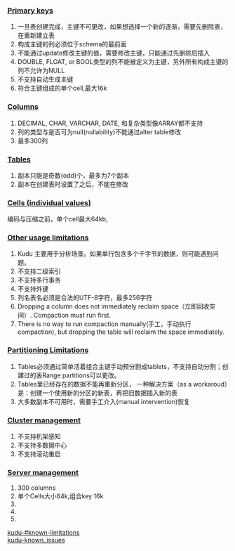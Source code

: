 ### [Primary keys](http://kudu.apache.org/docs/known_issues.html#_primary_keys)

1. 一旦表创建完成，主键不可更改，如果想选择一个新的逐渐，需要先删除表，在重新建立表
2. 构成主键的列必须位于schema的最前面
3. 不能通过update修改主键的值，需要修改主键，只能通过先删除后插入
4. DOUBLE, FLOAT, or BOOL类型的列不能被定义为主键，另外所有构成主键的列不允许为NULL
5. 不支持自动生成主键
6. 符合主键组成的单个cell,最大16k

### [Columns](http://kudu.apache.org/docs/known_issues.html#_columns)

1. DECIMAL, CHAR, VARCHAR, DATE, 和复杂类型像ARRAY都不支持
2. 列的类型与是否可为null(nullability)不能通过alter table修改
3. 最多300列

### [Tables](http://kudu.apache.org/docs/known_issues.html#_tables)

1. 副本只能是奇数(odd)个，最多为7个副本
2. 副本在创建表时设置了之后，不能在修改

### [Cells (individual values)](http://kudu.apache.org/docs/known_issues.html#_cells_individual_values)

编码与压缩之前，单个cell最大64kb,

### [Other usage limitations](http://kudu.apache.org/docs/known_issues.html#_other_usage_limitations)

1. Kudu 主要用于分析场景。如果单行包含多个千字节的数据，则可能遇到问题。
2. 不支持二级索引
3. 不支持多行事务
4. 不支持外键
5. 列名表名必须是合法的UTF-8字符，最多256字符
6. Dropping a column does not immediately reclaim space（立即回收空间）. Compaction must run first.
7. There is no way to run compaction manually(手工，手动执行compaction), but dropping the table will reclaim the space immediately.

### [Partitioning Limitations](http://kudu.apache.org/docs/known_issues.html#_partitioning_limitations)

1. Tables必须通过简单活着组合主键手动预分割成tablets，不支持自动分割；创建过的表Range partitions可以更改。
2. Tables里已经存在的数据不能再重新分区， 一种解决方案（as a workaroud）是：创建一个使用新的分区的新表，再把旧数据插入新的表
3. 大多数副本不可用时，需要手工介入(manual intervention)恢复

### [Cluster management](http://kudu.apache.org/docs/known_issues.html#_cluster_management)

1. 不支持机架感知
2. 不支持多数据中心
3. 不支持滚动重启

### [Server management](http://kudu.apache.org/docs/known_issues.html#_server_management)


1. 300 columns
2. 单个Cells大小64k,组合key 16k
3. 
4.
5. 



[kudu-#known-limitations](https://kudu.apache.org/docs/schema_design.html#known-limitations)   
[kudu-known_issues](http://kudu.apache.org/docs/known_issues.html)
